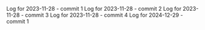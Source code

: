 Log for 2023-11-28 - commit 1
Log for 2023-11-28 - commit 2
Log for 2023-11-28 - commit 3
Log for 2023-11-28 - commit 4
Log for 2024-12-29 - commit 1
